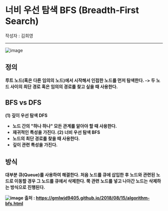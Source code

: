 # 너비 우선 탐색 BFS (Breadth-First Search)
작성자 : 김희영
<hr>

![image](https://github.com/user-attachments/assets/4a938ea9-07ba-48d5-8693-375eb1637181)


## 정의

<b>루트 노드(혹은 다른 임의의 노드)에서 시작해서 인접한 노드를 먼저 탐색한다.
-> 두 노드 사이의 최단 경로 혹은 임의의 경로를 찾고 싶을 때 사용한다.

## BFS vs DFS 
(1) 깊이 우선 탐색 DFS
  - 노드 간의 "하나 하나" 모든 관계를 알아야 할 때 사용한다. 
  - 재귀적인 특성을 가진다.
(2) 너비 우선 탐색 BFS
  - 노드의 최단 경로를 찾을 때 사용한다.
  - 깊이 관련 특성을 가진다.


## 방식
대부분 큐(Queue)를 사용하여 해결한다.
처음 노드를 큐에 삽입한 후 노드와 관련된 노드로 이동할 경우 그 노드를 큐에서 삭제한다. 쭉 관련 노드를 넣고 나아간 노드는 삭제하는 방식으로 진행된다.


![image](https://github.com/user-attachments/assets/0ae0c37d-28a4-4691-95ea-7033292f7096)
출처 : https://gmlwjd9405.github.io/2018/08/15/algorithm-bfs.html

